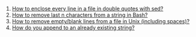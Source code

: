  1. [How to enclose every line in a file in double quotes with sed?]
 2. [How to remove last n characters from a string in Bash?]
 3. [How to remove empty/blank lines from a file in Unix (including spaces)?]
 4. [How do you append to an already existing string?]
 
[How to enclose every line in a file in double quotes with sed?]: https://stackoverflow.com/a/6559533/8375400
[How to remove last n characters from a string in Bash?]: https://stackoverflow.com/questions/27658675/how-to-remove-last-n-characters-from-a-string-in-bash
[How to remove empty/blank lines from a file in Unix (including spaces)?]: https://serverfault.com/questions/252921/how-to-remove-empty-blank-lines-from-a-file-in-unix-including-spaces
[How do you append to an already existing string?]: https://stackoverflow.com/questions/2250131/how-do-you-append-to-an-already-existing-string
